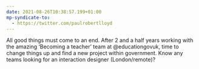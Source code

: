 ```yaml
---
date: 2021-08-26T10:38:57.199+01:00
mp-syndicate-to:
  - https://twitter.com/paulrobertlloyd
---
```

All good things must come to an end. After 2 and a half years working with the amazing ‘Becoming a teacher’ team at @educationgovuk, time to change things up and find a new project within government. Know any teams looking for an interaction designer (London/remote)?
